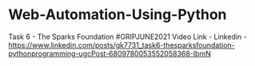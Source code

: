 # Web-Automation-Using-Python
Task 6 - The Sparks Foundation #GRIPJUNE2021
Video Link - Linkedin - https://www.linkedin.com/posts/gk7731_task6-thesparksfoundation-pythonprogramming-ugcPost-6809780053552058368-IbmN
